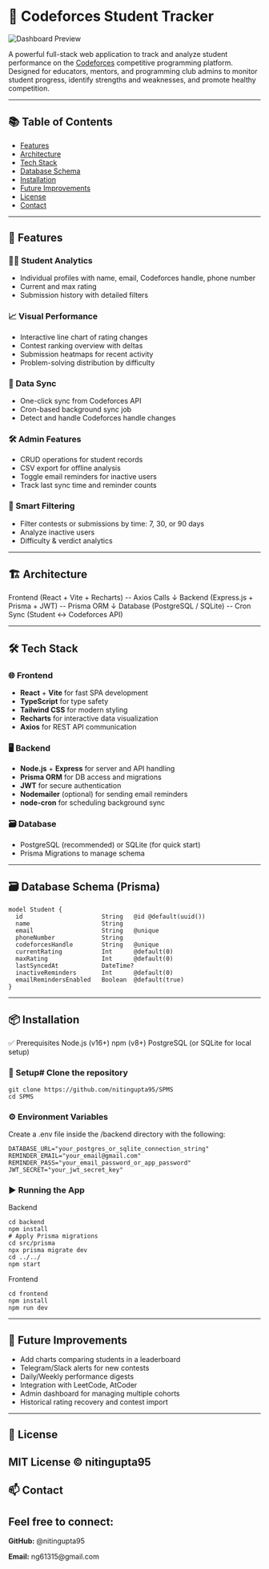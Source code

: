# 🚀 Codeforces Student Tracker

![Dashboard Preview](https://res.cloudinary.com/draw-app/image/upload/v1750327297/Screenshot_2025-06-19_153023_dt9xy7.png)

A powerful full-stack web application to track and analyze student performance on the [Codeforces](https://codeforces.com/) competitive programming platform. Designed for educators, mentors, and programming club admins to monitor student progress, identify strengths and weaknesses, and promote healthy competition.

---

## 📚 Table of Contents

- [Features](#-features)
- [Architecture](#-architecture)
- [Tech Stack](#-tech-stack)
- [Database Schema](#-database-schema)
- [Installation](#-installation) 
- [Future Improvements](#-future-improvements)
- [License](#-license)
- [Contact](#-contact)

---

## 🌟 Features

### 👨‍🎓 Student Analytics
- Individual profiles with name, email, Codeforces handle, phone number
- Current and max rating
- Submission history with detailed filters

### 📈 Visual Performance
- Interactive line chart of rating changes
- Contest ranking overview with deltas
- Submission heatmaps for recent activity
- Problem-solving distribution by difficulty

### 🔄 Data Sync
- One-click sync from Codeforces API
- Cron-based background sync job
- Detect and handle Codeforces handle changes

### 🛠️ Admin Features
- CRUD operations for student records
- CSV export for offline analysis
- Toggle email reminders for inactive users
- Track last sync time and reminder counts

### 🧠 Smart Filtering
- Filter contests or submissions by time: 7, 30, or 90 days
- Analyze inactive users
- Difficulty & verdict analytics

---

## 🏗 Architecture
Frontend (React + Vite + Recharts)
-- Axios Calls
↓
Backend (Express.js + Prisma + JWT)
-- Prisma ORM
↓
Database (PostgreSQL / SQLite)
 -- Cron Sync (Student <-> Codeforces API)


---

## 🛠 Tech Stack

### 🌐 Frontend
- **React** + **Vite** for fast SPA development
- **TypeScript** for type safety
- **Tailwind CSS** for modern styling
- **Recharts** for interactive data visualization
- **Axios** for REST API communication

### 🖥 Backend
- **Node.js** + **Express** for server and API handling
- **Prisma ORM** for DB access and migrations
- **JWT** for secure authentication
- **Nodemailer** (optional) for sending email reminders
- **node-cron** for scheduling background sync

### 🗃 Database
- PostgreSQL (recommended) or SQLite (for quick start)
- Prisma Migrations to manage schema

---

## 🗃️ Database Schema (Prisma)

```prisma
model Student {
  id                      String   @id @default(uuid())
  name                    String
  email                   String   @unique
  phoneNumber             String
  codeforcesHandle        String   @unique
  currentRating           Int      @default(0)
  maxRating               Int      @default(0)
  lastSyncedAt            DateTime?
  inactiveReminders       Int      @default(0)
  emailRemindersEnabled   Boolean  @default(true)
}
```
---
## 📦 Installation
✅ Prerequisites
Node.js (v16+)
npm (v8+)
PostgreSQL (or SQLite for local setup)

### 🔧 Setup# Clone the repository
```
git clone https://github.com/nitingupta95/SPMS
cd SPMS
```
### ⚙️ Environment Variables
Create a .env file inside the /backend directory with the following:
```
DATABASE_URL="your_postgres_or_sqlite_connection_string"
REMINDER_EMAIL="your_email@gmail.com"
REMINDER_PASS="your_email_password_or_app_password"
JWT_SECRET="your_jwt_secret_key"
 ```
### ▶️ Running the App
Backend
```
cd backend
npm install
# Apply Prisma migrations
cd src/prisma
npx prisma migrate dev
cd ../../
npm start
```
 
 
Frontend
```
cd frontend
npm install
npm run dev
```
---
## 📌 Future Improvements
 - Add charts comparing students in a leaderboard
 - Telegram/Slack alerts for new contests
 - Daily/Weekly performance digests
 - Integration with LeetCode, AtCoder
 - Admin dashboard for managing multiple cohorts
 - Historical rating recovery and contest import
---
## 📜 License
MIT License © nitingupta95
---
## 📫 Contact
Feel free to connect:
---
<p className="text-[25px] font-normal"><strong>GitHub:</strong> @nitingupta95</p>
<p className="text-[45px] font-normal"><strong>Email:</strong> ng61315@gmail.com</p>

